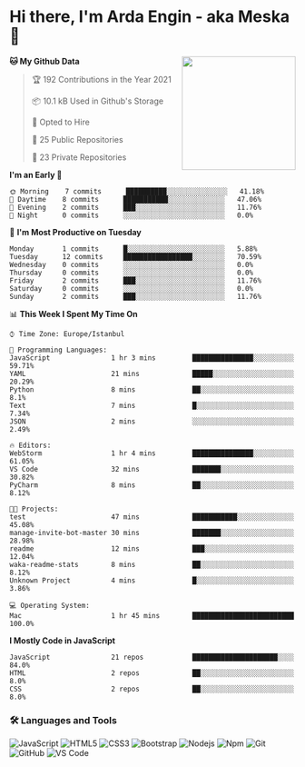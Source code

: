 # Hi there, I'm Arda Engin - aka Meska 👋

<img align='right' src='https://user-images.githubusercontent.com/5713670/87202985-820dcb80-c2b6-11ea-9f56-7ec461c497c3.gif' width='200"'>

<!--START_SECTION:waka-->
**🐱 My Github Data** 

> 🏆 192 Contributions in the Year 2021
 > 
> 📦 10.1 kB Used in Github's Storage 
 > 
> 💼 Opted to Hire
 > 
> 📜 25 Public Repositories 
 > 
> 🔑 23 Private Repositories  
 > 
**I'm an Early 🐤** 

```text
🌞 Morning    7 commits      ██████████░░░░░░░░░░░░░░░   41.18% 
🌆 Daytime    8 commits      ███████████░░░░░░░░░░░░░░   47.06% 
🌃 Evening    2 commits      ███░░░░░░░░░░░░░░░░░░░░░░   11.76% 
🌙 Night      0 commits      ░░░░░░░░░░░░░░░░░░░░░░░░░   0.0%

```
📅 **I'm Most Productive on Tuesday** 

```text
Monday       1 commits      █░░░░░░░░░░░░░░░░░░░░░░░░   5.88% 
Tuesday      12 commits     █████████████████░░░░░░░░   70.59% 
Wednesday    0 commits      ░░░░░░░░░░░░░░░░░░░░░░░░░   0.0% 
Thursday     0 commits      ░░░░░░░░░░░░░░░░░░░░░░░░░   0.0% 
Friday       2 commits      ███░░░░░░░░░░░░░░░░░░░░░░   11.76% 
Saturday     0 commits      ░░░░░░░░░░░░░░░░░░░░░░░░░   0.0% 
Sunday       2 commits      ███░░░░░░░░░░░░░░░░░░░░░░   11.76%

```


📊 **This Week I Spent My Time On** 

```text
⌚︎ Time Zone: Europe/Istanbul

💬 Programming Languages: 
JavaScript               1 hr 3 mins         ███████████████░░░░░░░░░░   59.71% 
YAML                     21 mins             █████░░░░░░░░░░░░░░░░░░░░   20.29% 
Python                   8 mins              ██░░░░░░░░░░░░░░░░░░░░░░░   8.1% 
Text                     7 mins              █░░░░░░░░░░░░░░░░░░░░░░░░   7.34% 
JSON                     2 mins              ░░░░░░░░░░░░░░░░░░░░░░░░░   2.49%

🔥 Editors: 
WebStorm                 1 hr 4 mins         ███████████████░░░░░░░░░░   61.05% 
VS Code                  32 mins             ███████░░░░░░░░░░░░░░░░░░   30.82% 
PyCharm                  8 mins              ██░░░░░░░░░░░░░░░░░░░░░░░   8.12%

🐱‍💻 Projects: 
test                     47 mins             ███████████░░░░░░░░░░░░░░   45.08% 
manage-invite-bot-master 30 mins             ███████░░░░░░░░░░░░░░░░░░   28.98% 
readme                   12 mins             ███░░░░░░░░░░░░░░░░░░░░░░   12.04% 
waka-readme-stats        8 mins              ██░░░░░░░░░░░░░░░░░░░░░░░   8.12% 
Unknown Project          4 mins              █░░░░░░░░░░░░░░░░░░░░░░░░   3.86%

💻 Operating System: 
Mac                      1 hr 45 mins        █████████████████████████   100.0%

```

**I Mostly Code in JavaScript** 

```text
JavaScript               21 repos            █████████████████████░░░░   84.0% 
HTML                     2 repos             ██░░░░░░░░░░░░░░░░░░░░░░░   8.0% 
CSS                      2 repos             ██░░░░░░░░░░░░░░░░░░░░░░░   8.0%

```



<!--END_SECTION:waka-->


### 🛠 Languages and Tools
![JavaScript](https://img.shields.io/badge/-JavaScript-%23F7DF1C?style=flat-square&logo=javascript&logoColor=000000&color=%23FFCE5A)
![HTML5](https://img.shields.io/badge/-HTML5-%23E44D27?style=flat-square&logo=html5&logoColor=ffffff)
![CSS3](https://img.shields.io/badge/-CSS3-%231572B6?style=flat-square&logo=css3)
![Bootstrap](https://img.shields.io/badge/-Bootstrap-563D7C?style=flat-square&logo=Bootstrap)
![Nodejs](https://img.shields.io/badge/-Nodejs-339933?style=flat-square&logo=Node.js&logoColor=ffffff)
![Npm](https://img.shields.io/badge/-npm-CB3837?style=flat-square&logo=npm)
![Git](https://img.shields.io/badge/-Git-%23F05032?style=flat-square&logo=git&logoColor=%23ffffff)
![GitHub](https://img.shields.io/badge/-GitHub-181717?style=flat-square&logo=github)
![VS Code](http://img.shields.io/badge/-VS%20Code-007ACC?style=flat-square&logo=visual-studio-code&logoColor=ffffff)
